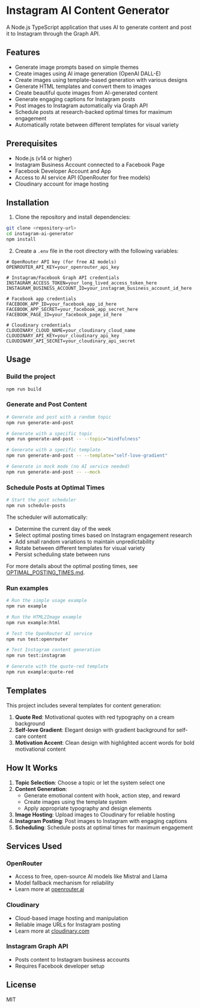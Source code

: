 # Instagram AI Content Generator

A Node.js TypeScript application that uses AI to generate content and post it to Instagram through the Graph API.

## Features

- Generate image prompts based on simple themes
- Create images using AI image generation (OpenAI DALL-E)
- Create images using template-based generation with various designs
- Generate HTML templates and convert them to images
- Create beautiful quote images from AI-generated content
- Generate engaging captions for Instagram posts
- Post images to Instagram automatically via Graph API
- Schedule posts at research-backed optimal times for maximum engagement
- Automatically rotate between different templates for visual variety

## Prerequisites

- Node.js (v14 or higher)
- Instagram Business Account connected to a Facebook Page
- Facebook Developer Account and App
- Access to AI service API (OpenRouter for free models)
- Cloudinary account for image hosting

## Installation

1. Clone the repository and install dependencies:

```bash
git clone <repository-url>
cd instagram-ai-generator
npm install
```

2. Create a `.env` file in the root directory with the following variables:

```
# OpenRouter API key (for free AI models)
OPENROUTER_API_KEY=your_openrouter_api_key

# Instagram/Facebook Graph API credentials
INSTAGRAM_ACCESS_TOKEN=your_long_lived_access_token_here
INSTAGRAM_BUSINESS_ACCOUNT_ID=your_instagram_business_account_id_here

# Facebook app credentials
FACEBOOK_APP_ID=your_facebook_app_id_here
FACEBOOK_APP_SECRET=your_facebook_app_secret_here
FACEBOOK_PAGE_ID=your_facebook_page_id_here

# Cloudinary credentials
CLOUDINARY_CLOUD_NAME=your_cloudinary_cloud_name
CLOUDINARY_API_KEY=your_cloudinary_api_key
CLOUDINARY_API_SECRET=your_cloudinary_api_secret
```

## Usage

### Build the project

```bash
npm run build
```

### Generate and Post Content

```bash
# Generate and post with a random topic
npm run generate-and-post

# Generate with a specific topic
npm run generate-and-post -- --topic="mindfulness"

# Generate with a specific template
npm run generate-and-post -- --template="self-love-gradient"

# Generate in mock mode (no AI service needed)
npm run generate-and-post -- --mock
```

### Schedule Posts at Optimal Times

```bash
# Start the post scheduler
npm run schedule-posts
```

The scheduler will automatically:
- Determine the current day of the week
- Select optimal posting times based on Instagram engagement research
- Add small random variations to maintain unpredictability
- Rotate between different templates for visual variety
- Persist scheduling state between runs

For more details about the optimal posting times, see [OPTIMAL_POSTING_TIMES.md](OPTIMAL_POSTING_TIMES.md).

### Run examples

```bash
# Run the simple usage example
npm run example

# Run the HTML2Image example
npm run example:html

# Test the OpenRouter AI service
npm run test:openrouter

# Test Instagram content generation
npm run test:instagram

# Generate with the quote-red template
npm run example:quote-red
```

## Templates

This project includes several templates for content generation:

1. **Quote Red**: Motivational quotes with red typography on a cream background
2. **Self-love Gradient**: Elegant design with gradient background for self-care content
3. **Motivation Accent**: Clean design with highlighted accent words for bold motivational content

## How It Works

1. **Topic Selection**: Choose a topic or let the system select one
2. **Content Generation**: 
   - Generate emotional content with hook, action step, and reward
   - Create images using the template system
   - Apply appropriate typography and design elements
3. **Image Hosting**: Upload images to Cloudinary for reliable hosting
4. **Instagram Posting**: Post images to Instagram with engaging captions
5. **Scheduling**: Schedule posts at optimal times for maximum engagement

## Services Used

### OpenRouter
- Access to free, open-source AI models like Mistral and Llama
- Model fallback mechanism for reliability
- Learn more at [openrouter.ai](https://openrouter.ai/)

### Cloudinary
- Cloud-based image hosting and manipulation
- Reliable image URLs for Instagram posting
- Learn more at [cloudinary.com](https://cloudinary.com/)

### Instagram Graph API
- Posts content to Instagram business accounts
- Requires Facebook developer setup

## License

MIT 